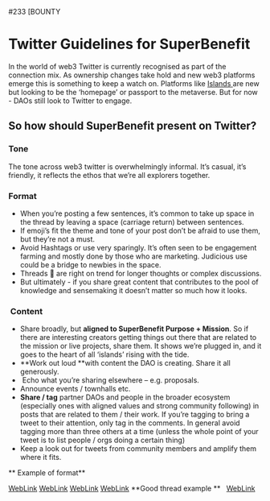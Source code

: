 #233 [BOUNTY 
# Twitter Guidelines for SuperBenefit
In the world of web3 Twitter is currently recognised as part of the connection mix. As ownership changes take hold and new web3 platforms emerge this is something to keep a watch on. Platforms like [Islands ](https://islands.xyz/)are new but looking to be the ‘homepage’ or passport to the metaverse. But for now - DAOs still look to Twitter to engage.
## So how should SuperBenefit present on Twitter?
### Tone
The tone across web3 twitter is overwhelmingly informal. It’s casual, it’s friendly, it reflects the ethos that we’re all explorers together. 
### Format
- When you’re posting a few sentences, it’s common to take up space in the thread by leaving a space (carriage return) between sentences.
- If emoji’s fit the theme and tone of your post don’t be afraid to use them, but they’re not a must.
- Avoid Hashtags or use very sparingly. It’s often seen to be engagement farming and mostly done by those who are marketing. Judicious use could be a bridge to newbies in the space.
- Threads 🧵 are right on trend for longer thoughts or complex discussions.
- But ultimately - if you share great content that contributes to the pool of knowledge and sensemaking it doesn’t matter so much how it looks.

###  Content
- Share broadly, but **aligned to SuperBenefit Purpose + Mission**. So if there are interesting creators getting things out there that are related to the mission or live projects, share them. It shows we’re plugged in, and it goes to the heart of all ‘islands’ rising with the tide.
- **Work out loud **with content the DAO is creating. Share it all generously.
-  Echo what you’re sharing elsewhere – e.g. proposals.
- Announce events / townhalls etc.
- **Share / tag** partner DAOs and people in the broader ecosystem (especially ones with aligned values and strong community following) in posts that are related to them / their work. If you’re tagging to bring a tweet to their attention, only tag in the comments. In general avoid tagging more than three others at a time (unless the whole point of your tweet is to list people / orgs doing a certain thing)
- Keep a look out for tweets from community members and amplify them where it fits.

** Example of format**

[WebLink](https://lh3.googleusercontent.com/txmiFOHEMit3dSQV4fYFkD8wz6GN-6X-Dj_8ErhVSDTKZ99syHovYIDcWQ4Z4G8t51f0yrli4mthYgxcis7PQC0NWBYhPa_UNPYUWQBmBNKK11FmRn2CK8EiZEEqiO3nJSCn9FzNxX3Lw_kD)
[WebLink](https://lh3.googleusercontent.com/txmiFOHEMit3dSQV4fYFkD8wz6GN-6X-Dj_8ErhVSDTKZ99syHovYIDcWQ4Z4G8t51f0yrli4mthYgxcis7PQC0NWBYhPa_UNPYUWQBmBNKK11FmRn2CK8EiZEEqiO3nJSCn9FzNxX3Lw_kD)
[WebLink](https://lh3.googleusercontent.com/txmiFOHEMit3dSQV4fYFkD8wz6GN-6X-Dj_8ErhVSDTKZ99syHovYIDcWQ4Z4G8t51f0yrli4mthYgxcis7PQC0NWBYhPa_UNPYUWQBmBNKK11FmRn2CK8EiZEEqiO3nJSCn9FzNxX3Lw_kD)
[WebLink](https://lh3.googleusercontent.com/txmiFOHEMit3dSQV4fYFkD8wz6GN-6X-Dj_8ErhVSDTKZ99syHovYIDcWQ4Z4G8t51f0yrli4mthYgxcis7PQC0NWBYhPa_UNPYUWQBmBNKK11FmRn2CK8EiZEEqiO3nJSCn9FzNxX3Lw_kD)
**Good thread example **
 
[WebLink](https://lh6.googleusercontent.com/L9nIx9mS0sKdy5ZmplmEcr9HdAEp961UWnHKtyWLA3HSQ_ANXx_jwjINQIQZeFNPqHM2OBrSVSWVvEgb3qL-EwKI4iUzbgp3H-svVz0DMUyjIkfTGsauH14OLjNnIuZmDrTtx4IXfoEYRQ05)